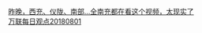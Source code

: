   
[昨晚，西充、仪陇、南部…全南充都在看这个视频，太现实了](http://www.dianyue.me/archives/973/qn1qcvngv32nnahn/)  
[万联每日观点20180801](http://www.dianyue.me/archives/108/oc1oh475g4j39ckq/)